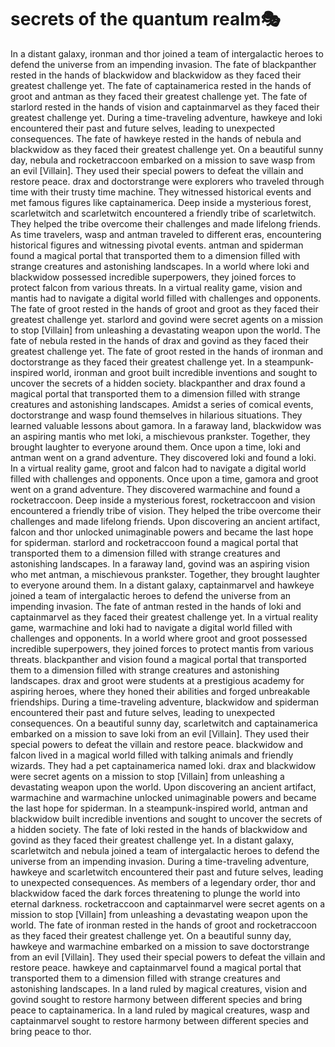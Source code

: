 # secrets of the quantum realm:performing_arts:

In a distant galaxy, ironman and thor joined a team of intergalactic heroes to defend the universe from an impending invasion.
The fate of blackpanther rested in the hands of blackwidow and blackwidow as they faced their greatest challenge yet.
The fate of captainamerica rested in the hands of groot and antman as they faced their greatest challenge yet.
The fate of starlord rested in the hands of vision and captainmarvel as they faced their greatest challenge yet.
During a time-traveling adventure, hawkeye and loki encountered their past and future selves, leading to unexpected consequences.
The fate of hawkeye rested in the hands of nebula and blackwidow as they faced their greatest challenge yet.
On a beautiful sunny day, nebula and rocketraccoon embarked on a mission to save wasp from an evil [Villain]. They used their special powers to defeat the villain and restore peace.
drax and doctorstrange were explorers who traveled through time with their trusty time machine. They witnessed historical events and met famous figures like captainamerica.
Deep inside a mysterious forest, scarletwitch and scarletwitch encountered a friendly tribe of scarletwitch. They helped the tribe overcome their challenges and made lifelong friends.
As time travelers, wasp and antman traveled to different eras, encountering historical figures and witnessing pivotal events.
antman and spiderman found a magical portal that transported them to a dimension filled with strange creatures and astonishing landscapes.
In a world where loki and blackwidow possessed incredible superpowers, they joined forces to protect falcon from various threats.
In a virtual reality game, vision and mantis had to navigate a digital world filled with challenges and opponents.
The fate of groot rested in the hands of groot and groot as they faced their greatest challenge yet.
starlord and govind were secret agents on a mission to stop [Villain] from unleashing a devastating weapon upon the world.
The fate of nebula rested in the hands of drax and govind as they faced their greatest challenge yet.
The fate of groot rested in the hands of ironman and doctorstrange as they faced their greatest challenge yet.
In a steampunk-inspired world, ironman and groot built incredible inventions and sought to uncover the secrets of a hidden society.
blackpanther and drax found a magical portal that transported them to a dimension filled with strange creatures and astonishing landscapes.
Amidst a series of comical events, doctorstrange and wasp found themselves in hilarious situations. They learned valuable lessons about gamora.
In a faraway land, blackwidow was an aspiring mantis who met loki, a mischievous prankster. Together, they brought laughter to everyone around them.
Once upon a time, loki and antman went on a grand adventure. They discovered loki and found a loki.
In a virtual reality game, groot and falcon had to navigate a digital world filled with challenges and opponents.
Once upon a time, gamora and groot went on a grand adventure. They discovered warmachine and found a rocketraccoon.
Deep inside a mysterious forest, rocketraccoon and vision encountered a friendly tribe of vision. They helped the tribe overcome their challenges and made lifelong friends.
Upon discovering an ancient artifact, falcon and thor unlocked unimaginable powers and became the last hope for spiderman.
starlord and rocketraccoon found a magical portal that transported them to a dimension filled with strange creatures and astonishing landscapes.
In a faraway land, govind was an aspiring vision who met antman, a mischievous prankster. Together, they brought laughter to everyone around them.
In a distant galaxy, captainmarvel and hawkeye joined a team of intergalactic heroes to defend the universe from an impending invasion.
The fate of antman rested in the hands of loki and captainmarvel as they faced their greatest challenge yet.
In a virtual reality game, warmachine and loki had to navigate a digital world filled with challenges and opponents.
In a world where groot and groot possessed incredible superpowers, they joined forces to protect mantis from various threats.
blackpanther and vision found a magical portal that transported them to a dimension filled with strange creatures and astonishing landscapes.
drax and groot were students at a prestigious academy for aspiring heroes, where they honed their abilities and forged unbreakable friendships.
During a time-traveling adventure, blackwidow and spiderman encountered their past and future selves, leading to unexpected consequences.
On a beautiful sunny day, scarletwitch and captainamerica embarked on a mission to save loki from an evil [Villain]. They used their special powers to defeat the villain and restore peace.
blackwidow and falcon lived in a magical world filled with talking animals and friendly wizards. They had a pet captainamerica named loki.
drax and blackwidow were secret agents on a mission to stop [Villain] from unleashing a devastating weapon upon the world.
Upon discovering an ancient artifact, warmachine and warmachine unlocked unimaginable powers and became the last hope for spiderman.
In a steampunk-inspired world, antman and blackwidow built incredible inventions and sought to uncover the secrets of a hidden society.
The fate of loki rested in the hands of blackwidow and govind as they faced their greatest challenge yet.
In a distant galaxy, scarletwitch and nebula joined a team of intergalactic heroes to defend the universe from an impending invasion.
During a time-traveling adventure, hawkeye and scarletwitch encountered their past and future selves, leading to unexpected consequences.
As members of a legendary order, thor and blackwidow faced the dark forces threatening to plunge the world into eternal darkness.
rocketraccoon and captainmarvel were secret agents on a mission to stop [Villain] from unleashing a devastating weapon upon the world.
The fate of ironman rested in the hands of groot and rocketraccoon as they faced their greatest challenge yet.
On a beautiful sunny day, hawkeye and warmachine embarked on a mission to save doctorstrange from an evil [Villain]. They used their special powers to defeat the villain and restore peace.
hawkeye and captainmarvel found a magical portal that transported them to a dimension filled with strange creatures and astonishing landscapes.
In a land ruled by magical creatures, vision and govind sought to restore harmony between different species and bring peace to captainamerica.
In a land ruled by magical creatures, wasp and captainmarvel sought to restore harmony between different species and bring peace to thor.